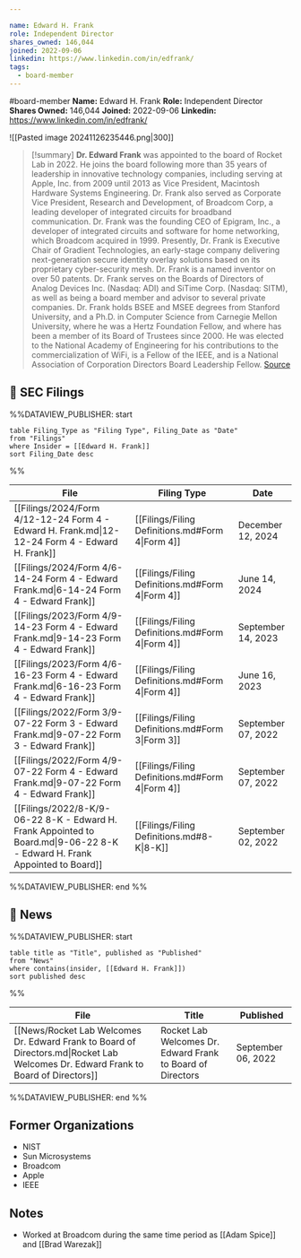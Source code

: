 ```yaml
---

name: Edward H. Frank
role: Independent Director
shares_owned: 146,044
joined: 2022-09-06
linkedin: https://www.linkedin.com/in/edfrank/
tags:
  - board-member
---
```


#board-member
**Name:** Edward H. Frank
**Role:** Independent Director
**Shares Owned:** 146,044
**Joined:** 2022-09-06
**Linkedin:** https://www.linkedin.com/in/edfrank/

![[Pasted image 20241126235446.png|300]]

>[!summary]
**Dr. Edward Frank** was appointed to the board of Rocket Lab in 2022. He joins the board following more than 35 years of leadership in innovative technology companies, including serving at Apple, Inc. from 2009 until 2013 as Vice President, Macintosh Hardware Systems Engineering. Dr. Frank also served as Corporate Vice President, Research and Development, of Broadcom Corp, a leading developer of integrated circuits for broadband communication. Dr. Frank was the founding CEO of Epigram, Inc., a developer of integrated circuits and software for home networking, which Broadcom acquired in 1999. Presently, Dr. Frank is Executive Chair of Gradient Technologies, an early-stage company delivering next-generation secure identity overlay solutions based on its proprietary cyber-security mesh. Dr. Frank is a named inventor on over 50 patents. Dr. Frank serves on the Boards of Directors of Analog Devices Inc. (Nasdaq: ADI) and SiTime Corp. (Nasdaq: SITM), as well as being a board member and advisor to several private companies. Dr. Frank holds BSEE and MSEE degrees from Stanford University, and a Ph.D. in Computer Science from Carnegie Mellon University, where he was a Hertz Foundation Fellow, and where has been a member of its Board of Trustees since 2000. He was elected to the National Academy of Engineering for his contributions to the commercialization of WiFi, is a Fellow of the IEEE, and is a National Association of Corporation Directors Board Leadership Fellow.
[Source](https://www.rocketlabusa.com/about/team/)

## 💼 SEC Filings
%%DATAVIEW_PUBLISHER: start
```
table Filing_Type as "Filing Type", Filing_Date as "Date"
from "Filings"
where Insider = [[Edward H. Frank]]
sort Filing_Date desc

```
%%

| File                                                                                                                       | Filing Type                                      | Date               |
| -------------------------------------------------------------------------------------------------------------------------- | ------------------------------------------------ | ------------------ |
| [[Filings/2024/Form 4/12-12-24 Form 4 - Edward H. Frank.md\|12-12-24 Form 4 - Edward H. Frank]]                            | [[Filings/Filing Definitions.md#Form 4\|Form 4]] | December 12, 2024  |
| [[Filings/2024/Form 4/6-14-24 Form 4 - Edward Frank.md\|6-14-24 Form 4 - Edward Frank]]                                    | [[Filings/Filing Definitions.md#Form 4\|Form 4]] | June 14, 2024      |
| [[Filings/2023/Form 4/9-14-23 Form 4 - Edward Frank.md\|9-14-23 Form 4 - Edward Frank]]                                    | [[Filings/Filing Definitions.md#Form 4\|Form 4]] | September 14, 2023 |
| [[Filings/2023/Form 4/6-16-23 Form 4 - Edward Frank.md\|6-16-23 Form 4 - Edward Frank]]                                    | [[Filings/Filing Definitions.md#Form 4\|Form 4]] | June 16, 2023      |
| [[Filings/2022/Form 3/9-07-22 Form 3 - Edward Frank.md\|9-07-22 Form 3 - Edward Frank]]                                    | [[Filings/Filing Definitions.md#Form 3\|Form 3]] | September 07, 2022 |
| [[Filings/2022/Form 4/9-07-22 Form 4 - Edward Frank.md\|9-07-22 Form 4 - Edward Frank]]                                    | [[Filings/Filing Definitions.md#Form 4\|Form 4]] | September 07, 2022 |
| [[Filings/2022/8-K/9-06-22 8-K - Edward H. Frank Appointed to Board.md\|9-06-22 8-K - Edward H. Frank Appointed to Board]] | [[Filings/Filing Definitions.md#8-K\|8-K]]       | September 02, 2022 |

%%DATAVIEW_PUBLISHER: end %%
## 📰 News
%%DATAVIEW_PUBLISHER: start
```
table title as "Title", published as "Published"
from "News"
where contains(insider, [[Edward H. Frank]])
sort published desc
```
%%

| File                                                                                                                               | Title                                                       | Published          |
| ---------------------------------------------------------------------------------------------------------------------------------- | ----------------------------------------------------------- | ------------------ |
| [[News/Rocket Lab Welcomes Dr. Edward Frank to Board of Directors.md\|Rocket Lab Welcomes Dr. Edward Frank to Board of Directors]] | Rocket Lab Welcomes Dr. Edward Frank to Board of Directors  | September 06, 2022 |

%%DATAVIEW_PUBLISHER: end %%

## Former Organizations
-  NIST
-  Sun Microsystems
-  Broadcom
-  Apple 
-  IEEE


## Notes

- Worked at Broadcom during the same time period as [[Adam Spice]] and [[Brad Warezak]]